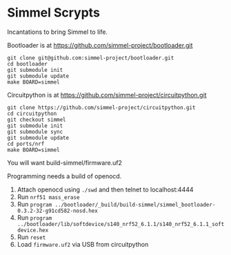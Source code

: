 # Simmel Scrypts

Incantations to bring Simmel to life.

Bootloader is at https://github.com/simmel-project/bootloader.git

```
git clone git@github.com:simmel-project/bootloader.git
cd bootloader
git submodule init
git submodule update
make BOARD=simmel
```

Circuitpython is at https://github.com/simmel-project/circuitpython.git

```
git clone https://github.com/simmel-project/circuitpython.git
cd circuitpython
git checkout simmel
git submodule init
git submodule sync
git submodule update
cd ports/nrf
make BOARD=simmel
```
You will want build-simmel/firmware.uf2


Programming needs a build of openocd.

1. Attach openocd using `./swd` and then telnet to localhost:4444
2. Run `nrf51 mass_erase`
3. Run `program ../bootloader/_build/build-simmel/simmel_bootloader-0.3.2-32-g91cd582-nosd.hex`
4. Run `program ../bootloader/lib/softdevice/s140_nrf52_6.1.1/s140_nrf52_6.1.1_softdevice.hex`
5. Run `reset`
6. Load `firmware.uf2` via USB from circuitpython
